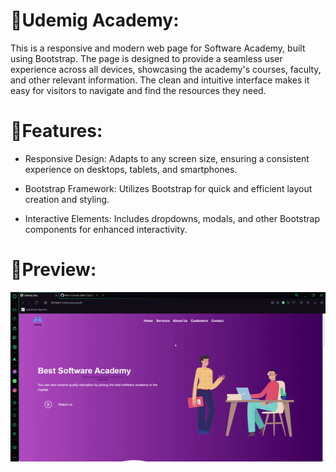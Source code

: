 # 🧱Udemig Academy:

This is a responsive and modern web page for Software Academy, built using Bootstrap. The page is designed to provide a seamless user experience across all devices, showcasing the academy's courses, faculty, and other relevant information. The clean and intuitive interface makes it easy for visitors to navigate and find the resources they need.

##

# 🚀Features:
- Responsive Design: Adapts to any screen size, ensuring a consistent experience on desktops, tablets, and smartphones.

- Bootstrap Framework: Utilizes Bootstrap for quick and efficient layout creation and styling.

- Interactive Elements: Includes dropdowns, modals, and other Bootstrap components for enhanced interactivity.

##

# 🌄Preview:

![](./UdemigEdu..gif)
